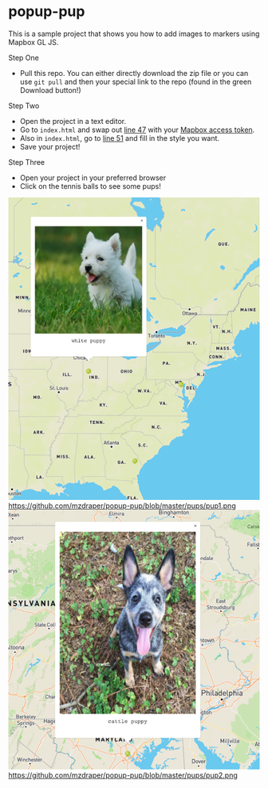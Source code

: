 # popup-pup
This is a sample project that shows you how to add images to markers using Mapbox GL JS.

Step One
- Pull this repo. You can either directly download the zip file or you can use `git pull` and then your special link to the repo (found in the green Download button!)

Step Two
- Open the project in a text editor.
- Go to `index.html` and swap out [line 47](https://github.com/mzdraper/popup-pup/blob/master/index.html#L46) with your [Mapbox access token](https://www.mapbox.com/account/access-tokens).
- Also in `index.html`, go to [line 51](https://github.com/mzdraper/popup-pup/blob/master/index.html#L51) and fill in the style you want.
- Save your project!

Step Three
- Open your project in your preferred browser
- Click on the tennis balls to see some pups!

![white pup](https://github.com/mzdraper/popup-pup/blob/master/pups/pup1.png "white pup")
https://github.com/mzdraper/popup-pup/blob/master/pups/pup1.png
![aussie pup](https://github.com/mzdraper/popup-pup/blob/master/pups/pup2.png "aussie pup")
https://github.com/mzdraper/popup-pup/blob/master/pups/pup2.png
